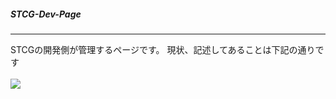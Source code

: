 ##### STCG-Dev-Page
---
STCGの開発側が管理するページです。
現状、記述してあることは下記の通りです
<br><br>
![](https://img.gifmagazine.net/gifmagazine/images/3003682/original.gif)

